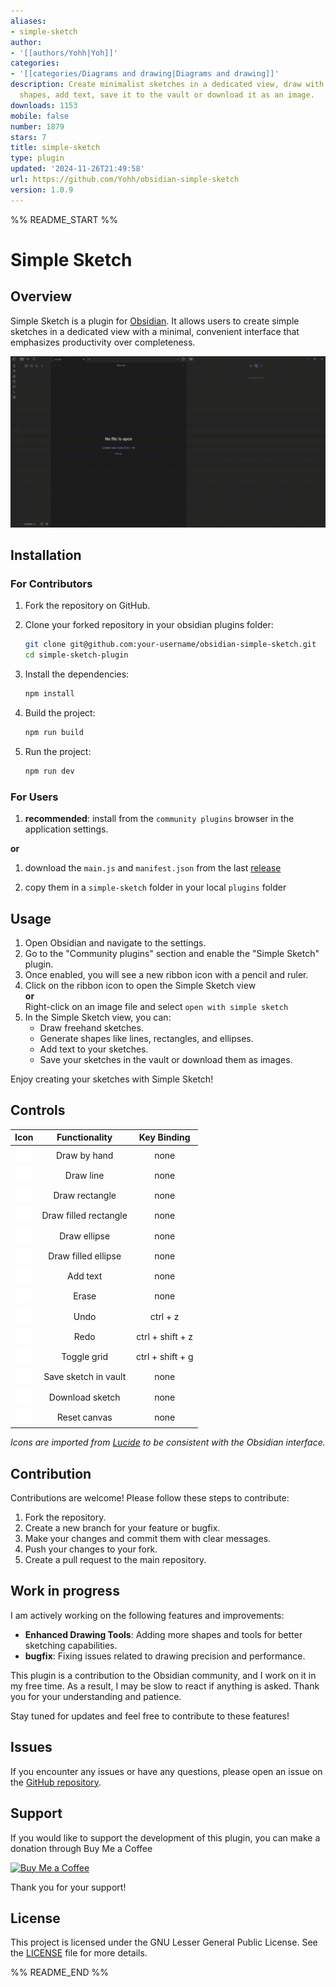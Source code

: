 ```yaml
---
aliases:
- simple-sketch
author:
- '[[authors/Yohh|Yoh]]'
categories:
- '[[categories/Diagrams and drawing|Diagrams and drawing]]'
description: Create minimalist sketches in a dedicated view, draw with a pencil, generate
  shapes, add text, save it to the vault or download it as an image.
downloads: 1153
mobile: false
number: 1879
stars: 7
title: simple-sketch
type: plugin
updated: '2024-11-26T21:49:58'
url: https://github.com/Yohh/obsidian-simple-sketch
version: 1.0.9
---
```


%% README_START %%

# Simple Sketch

## Overview

Simple Sketch is a plugin for [Obsidian](https://obsidian.md). It allows users to create simple sketches in a dedicated view with a minimal, convenient interface that emphasizes productivity over completeness.


![demo](https://raw.githubusercontent.com/Yohh/obsidian-simple-sketch/HEAD/assets/demo.gif)

## Installation

### For Contributors

1. Fork the repository on GitHub.

2. Clone your forked repository in your obsidian plugins folder:

    ```sh
    git clone git@github.com:your-username/obsidian-simple-sketch.git
    cd simple-sketch-plugin
    ```

3. Install the dependencies:

    ```sh
    npm install
    ```

4. Build the project:

    ```sh
    npm run build
    ```

5. Run the project:

    ```sh
    npm run dev
    ```

### For Users

1. **recommended**: install from the `community plugins` browser in the application settings.

**or**

1. download the `main.js` and `manifest.json` from the last [release](https://github.com/Yohh/obsidian-simple-sketch/releases)

2. copy them in a `simple-sketch` folder in your local `plugins` folder

## Usage

1. Open Obsidian and navigate to the settings.
2. Go to the "Community plugins" section and enable the "Simple Sketch" plugin.
3. Once enabled, you will see a new ribbon icon with a pencil and ruler.
4. Click on the ribbon icon to open the Simple Sketch view \
   **or**\
   Right-click on an image file and select `open with simple sketch`
5. In the Simple Sketch view, you can:
    - Draw freehand sketches.
    - Generate shapes like lines, rectangles, and ellipses.
    - Add text to your sketches.
    - Save your sketches in the vault or download them as images.

Enjoy creating your sketches with Simple Sketch!

## Controls

|                         Icon                          |     Functionality     |   Key Binding    |
| :---------------------------------------------------: | :-------------------: | :--------------: |
|       ![Pencil](https://raw.githubusercontent.com/Yohh/obsidian-simple-sketch/HEAD/assets/icons/pencil-line.png)       |     Draw by hand      |       none       |
|           ![Line](https://raw.githubusercontent.com/Yohh/obsidian-simple-sketch/HEAD/assets/icons/slash.png)           |       Draw line       |       none       |
|        ![Rectangle](https://raw.githubusercontent.com/Yohh/obsidian-simple-sketch/HEAD/assets/icons/square.png)        |    Draw rectangle     |       none       |
| ![Filled Rectangle](https://raw.githubusercontent.com/Yohh/obsidian-simple-sketch/HEAD/assets/icons/filled-square.png) | Draw filled rectangle |       none       |
|         ![Ellipse](https://raw.githubusercontent.com/Yohh/obsidian-simple-sketch/HEAD/assets/icons/circle.png)         |     Draw ellipse      |       none       |
|  ![Filled Ellipse](https://raw.githubusercontent.com/Yohh/obsidian-simple-sketch/HEAD/assets/icons/filled-circle.png)  |  Draw filled ellipse  |       none       |
|           ![Text](https://raw.githubusercontent.com/Yohh/obsidian-simple-sketch/HEAD/assets/icons/type.png)            |       Add text        |       none       |
|         ![Eraser](https://raw.githubusercontent.com/Yohh/obsidian-simple-sketch/HEAD/assets/icons/eraser.png)          |         Erase         |       none       |
|       ![Undo](https://raw.githubusercontent.com/Yohh/obsidian-simple-sketch/HEAD/assets/icons/iteration-cw.png)        |         Undo          |     ctrl + z     |
|       ![Redo](https://raw.githubusercontent.com/Yohh/obsidian-simple-sketch/HEAD/assets/icons/iteration-ccw.png)       |         Redo          | ctrl + shift + z |
|         ![Grid](https://raw.githubusercontent.com/Yohh/obsidian-simple-sketch/HEAD/assets/icons/grid-2x2.png)          |      Toggle grid      | ctrl + shift + g |
|           ![Save](https://raw.githubusercontent.com/Yohh/obsidian-simple-sketch/HEAD/assets/icons/save.png)            | Save sketch in vault  |       none       |
|       ![Download](https://raw.githubusercontent.com/Yohh/obsidian-simple-sketch/HEAD/assets/icons/download.png)        |    Download sketch    |       none       |
|         ![Trash](https://raw.githubusercontent.com/Yohh/obsidian-simple-sketch/HEAD/assets/icons/trash-2.png)          |     Reset canvas      |       none       |

_Icons are imported from [Lucide](https://lucide.dev/) to be consistent with the Obsidian interface._

## Contribution

Contributions are welcome! Please follow these steps to contribute:

1. Fork the repository.
2. Create a new branch for your feature or bugfix.
3. Make your changes and commit them with clear messages.
4. Push your changes to your fork.
5. Create a pull request to the main repository.

## Work in progress

I am actively working on the following features and improvements:

-   **Enhanced Drawing Tools**: Adding more shapes and tools for better sketching capabilities.
-   **bugfix**: Fixing issues related to drawing precision and performance.

This plugin is a contribution to the Obsidian community, and I work on it in my free time. As a result, I may be slow to react if anything is asked. Thank you for your understanding and patience.

Stay tuned for updates and feel free to contribute to these features!

## Issues

If you encounter any issues or have any questions, please open an issue on the [GitHub repository](https://github.com/Yohh/obsidian-simple-sketch/issues).

## Support

If you would like to support the development of this plugin, you can make a donation through Buy Me a Coffee

[![Buy Me a Coffee](https://www.buymeacoffee.com/assets/img/custom_images/orange_img.png)](https://buymeacoffee.com/yohh)

Thank you for your support!

## License

This project is licensed under the GNU Lesser General Public License. See the [LICENSE](LICENSE) file for more details.


%% README_END %%